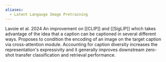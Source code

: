 ```yaml
---
aliases:
  - Latent Langauge Image Pretraining
---
```

Lavoie et al. 2024
An improvement on [[CLIP]] and [[SigLIP]] which takes advantage of the idea that a caption can be captioned in several different ways. Proposes to condition the encoding of an image on the target caption via cross-attention module. 
Accounting for caption diversity increases the representation's expressivity and it generally improves downstream zero-shot transfer classification and retrieval performance.

